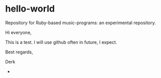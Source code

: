 # hello-world
Repository for Ruby-based music-programs: an experimental repository.

Hi everyone, 

This is a test.
I will use github often in future, I expect.

Best regards,

Derk

-
